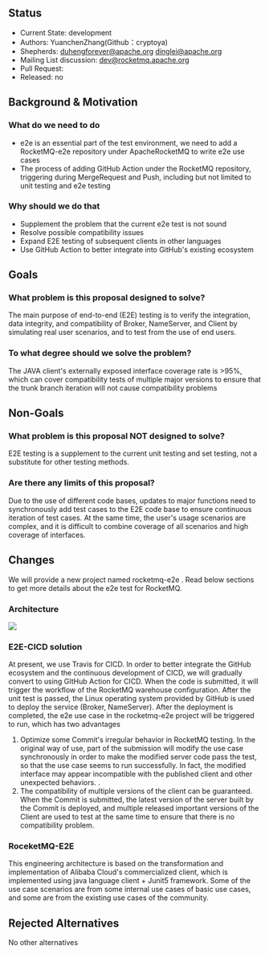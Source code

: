
## Status
* Current State: development
* Authors: YuanchenZhang(Github：cryptoya)
* Shepherds: duhengforever@apache.org dinglei@apache.org
* Mailing List discussion: dev@rocketmq.apache.org
* Pull Request:
* Released: no
## Background & Motivation
### What do we need to do
* e2e is an essential part of the test environment, we need to add a RocketMQ-e2e repository under ApacheRocketMQ to write e2e use cases
* The process of adding GitHub Action under the RocketMQ repository, triggering during MergeRequest and Push, including but not limited to unit testing and e2e testing
### Why should we do that
* Supplement the problem that the current e2e test is not sound
* Resolve possible compatibility issues
* Expand E2E testing of subsequent clients in other languages
* Use GitHub Action to better integrate into GitHub's existing ecosystem
## Goals
### What problem is this proposal designed to solve?
The main purpose of end-to-end (E2E) testing is to verify the integration, data integrity, and compatibility of Broker, NameServer, and Client by simulating real user scenarios, and to test from the use of end users.
### To what degree should we solve the problem?
The JAVA client's externally exposed interface coverage rate is >95%, which can cover compatibility tests of multiple major versions to ensure that the trunk branch iteration will not cause compatibility problems
## Non-Goals
### What problem is this proposal NOT designed to solve?
E2E testing is a supplement to the current unit testing and set testing, not a substitute for other testing methods.
### Are there any limits of this proposal?
Due to the use of different code bases, updates to major functions need to synchronously add test cases to the E2E code base to ensure continuous iteration of test cases. At the same time, the user's usage scenarios are complex, and it is difficult to combine coverage of all scenarios and high coverage of interfaces.
## Changes
We will provide a new project named rocketmq-e2e . Read below sections to get more details about the e2e test for RocketMQ.
### Architecture
![](https://s1.ax1x.com/2022/05/10/ONASvq.png)

### E2E-CICD solution 
At present, we use Travis for CICD. In order to better integrate the GitHub ecosystem and the continuous development of CICD, we will gradually convert to using GItHub Action for CICD.
When the code is submitted, it will trigger the workflow of the RocketMQ warehouse configuration. After the unit test is passed, the Linux operating system provided by GitHub is used to deploy the service (Broker, NameServer). After the deployment is completed, the e2e use case in the rocketmq-e2e project will be triggered to run, which has two advantages
1. Optimize some Commit's irregular behavior in RocketMQ testing. In the original way of use, part of the submission will modify the use case synchronously in order to make the modified server code pass the test, so that the use case seems to run successfully. In fact, the modified interface may appear incompatible with the published client and other unexpected behaviors. .
2. The compatibility of multiple versions of the client can be guaranteed. When the Commit is submitted, the latest version of the server built by the Commit is deployed, and multiple released important versions of the Client are used to test at the same time to ensure that there is no compatibility problem.
### RoceketMQ-E2E
This engineering architecture is based on the transformation and implementation of Alibaba Cloud's commercialized client, which is implemented using java language client + Junit5 framework. Some of the use case scenarios are from some internal use cases of basic use cases, and some are from the existing use cases of the community.
## Rejected Alternatives
No other alternatives
